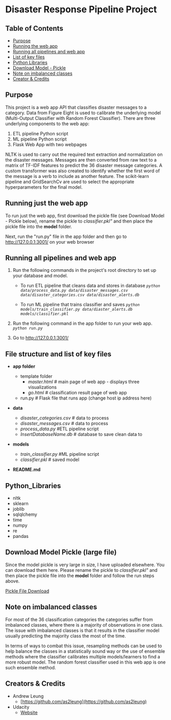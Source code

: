 # Disaster Response Pipeline Project


## Table of Contents
* [Purpose](#purpose)
* [Running the web app](#running)
* [Running all pipelines and web app](#full)
* [List of key files](#list_of_key_files)
* [Python Libraries](#python_libraries)
* [Download Model - Pickle](#pickle)
* [Note on imbalanced classes](#note)
* [Creator & Credits](#creators)



## Purpose

This project is a web app API that classifies disaster messages to a category. Data from Figure Eight is used to calibrate the underlying model (Multi-Output Classifier with Random Forest Classifier).
There are three underlying components to the web app:

1.	ETL pipeline Python script
2.	ML pipeline Python script
3.	Flask Web App with two webpages

NLTK is used to carry out the required text extraction and normalization on the disaster messages. Messages are then converted from raw text to a matrix of TF-IDF features to predict the 36 disaster message categories. A custom transformer was also created to identify whether the first word of the message is a verb to include as another feature.
The scikit-learn pipeline and GridSearchCv are used to select the appropriate hyperparameters for the final model.



## Running just the web app <a name="running"></a>

To run just the web app, first download the pickle file (see Download Model - Pickle below), rename the pickle to *classifier.pkl"* and then place the pickle file into the **model** folder.

Next, run the "run.py" file in the app folder and then go to http://127.0.0.1:3001/ on your web browser



## Running all pipelines and web app <a name="full"></a>

1. Run the following commands in the project's root directory to set up your database and model.

    - To run ETL pipeline that cleans data and stores in database
        *`python data/process_data.py data/disaster_messages.csv data/disaster_categories.csv data/disaster_alerts.db`*

    - To run ML pipeline that trains classifier and saves
        *`python models/train_classifier.py data/diaster_alerts.db models/classifier.pkl`*

2. Run the following command in the app folder to run your web app.
    *`python run.py`*

3. Go to http://127.0.0.1:3001/



## File structure and list of key files <a name="list_of_key_files"></a>

* **app folder**
	* template folder
		* *master.html*  # main page of web app - displays three visualizations
		* *go.html*  # classification result page of web app
	* run.py  # Flask file that runs app (change host ip address here)

* **data**
	* *disaster_categories.csv*  # data to process 
	* *disaster_messages.csv*  # data to process
	* *process_data.py*		   #ETL pipeline script		
	* *InsertDatabaseName.db*   # database to save clean data to

* **models**
	* *train_classifier.py* #ML pipeline script
	* *classifier.pkl*  # saved model 

* **README.md**



## Python_Libraries

* nltk
* sklearn
* joblib
* sqlqlchemy
* time
* numpy
* re
* pandas

## Download Model Pickle (large file) <a name="pickle"></a>

Since the model pickle is very large in size, I have uploaded elsewhere. You can download them here. Please rename the pickle to *classifier.pkl"* and then place the pickle file into the **model** folder and follow the run steps above.

[Pickle File Download](https://drive.google.com/drive/folders/1Z7OuyjNlF5WFYrFphaP18d-TeQEb6uPX?usp=sharing)


## Note on imbalanced classes <a name="note"></a>

For most of the 36 classification categories the categories suffer from imbalanced classes, where there is a majority of observations in one class. The issue with imbalanced classes is that it results in the classifier model usually predicting the majority class the most of the time.

In terms of ways to combat this issue, resampling methods can be used to help balance the classes in a statistically sound way or the use of ensemble methods where the classifier calibrates multiple models/learners to find a more robust model. The random forest classifier used in this web app is one such ensemble method.

## Creators & Credits <a name="creators"></a>

* Andrew Leung
    - [https://github.com/as2leung](https://github.com/as2leung)
* Udacity
	 - [Website](https://www.udacity.com/)

